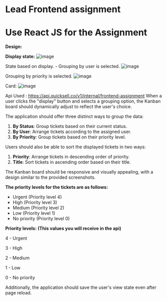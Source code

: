 # Lead Frontend assignment

# **Use React JS for the Assignment**
**Design:** 

**Display state:**
![image](https://github.com/nimishsara12/quicksell_assignment/assets/84761132/3e3d258f-9295-4213-a404-60af8b356255)


State based on display. - Grouping by user is selected.
![image](https://github.com/nimishsara12/quicksell_assignment/assets/84761132/a0f13250-2ab7-4600-b5de-a119860cae5f)

Grouping by priority is selected.
![image](https://github.com/nimishsara12/quicksell_assignment/assets/84761132/83c2b384-0502-4547-8f4b-c90c029e519b)

Card:
![image](https://github.com/nimishsara12/quicksell_assignment/assets/84761132/e8826ee1-18ad-464c-a9e3-25e452be95a6)

Api Used :  https://api.quicksell.co/v1/internal/frontend-assignment 
When a user clicks the "display" button and selects a grouping option, the Kanban board should dynamically adjust to reflect the user's choice.

The application should offer three distinct ways to group the data:

1. **By Status**: Group tickets based on their current status.
2. **By User**: Arrange tickets according to the assigned user.
3. **By Priority**: Group tickets based on their priority level.

Users should also be able to sort the displayed tickets in two ways:

1. **Priority**: Arrange tickets in descending order of priority.
2. **Title**: Sort tickets in ascending order based on their title.

The Kanban board should be responsive and visually appealing, with a design similar to the provided screenshots. 

**The priority levels for the tickets are as follows:**

- Urgent (Priority level 4)
- High (Priority level 3)
- Medium (Priority level 2)
- Low (Priority level 1)
- No priority (Priority level 0)

**Priority levels: (This values you will receive in the api)**

4 - Urgent

3 - High

2 - Medium

1 - Low

0 - No priority

Additionally, the application should save the user's view state even after page reload.

